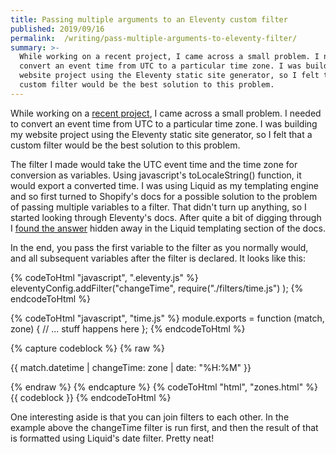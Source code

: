 ```yaml
---
title: Passing multiple arguments to an Eleventy custom filter
published: 2019/09/16
permalink:  /writing/pass-multiple-arguments-to-eleventy-filter/
summary: >-
  While working on a recent project, I came across a small problem. I needed to
  convert an event time from UTC to a particular time zone. I was building my
  website project using the Eleventy static site generator, so I felt that a
  custom filter would be the best solution to this problem.
---
```


While working on a [recent project](https://www.fershad.com/work/rwc-2019-fixtures-kanban/), I came across a small problem. I needed to convert an event time from UTC to a particular time zone. I was building my website project using the Eleventy static site generator, so I felt that a custom filter would be the best solution to this problem.

The filter I made would take the UTC event time and the time zone for conversion as variables. Using javascript's toLocaleString() function, it would export a converted time. I was using Liquid as my templating engine and so first turned to Shopify's docs for a possible solution to the problem of passing multiple variables to a filter. That didn't turn up anything, so I started looking through Eleventy's docs. After quite a bit of digging through I [found the answer](https://www.11ty.io/docs/languages/liquid/#multiple-filter-arguments) hidden away in the Liquid templating section of the docs.

In the end, you pass the first variable to the filter as you normally would, and all subsequent variables after the filter is declared. It looks like this:

<!-- markdownlint-disable -->
{% codeToHtml "javascript", ".eleventy.js" %}
eleventyConfig.addFilter("changeTime", require("./filters/time.js") );
{% endcodeToHtml %}
<!-- markdownlint-enable -->

<!-- markdownlint-disable -->
{% codeToHtml "javascript", "time.js" %}
module.exports = function (match, zone) {
  // ... stuff happens here
};
{% endcodeToHtml %}
<!-- markdownlint-enable -->

<!-- markdownlint-disable -->
{% capture codeblock %}
{% raw %}
<p>{{ match.datetime | changeTime: zone | date: "%H:%M" }}</p>
{% endraw %}
{% endcapture %}
{% codeToHtml "html", "zones.html" %}
{{ codeblock }}
{% endcodeToHtml %}
<!-- markdownlint-enable -->

One interesting aside is that you can join filters to each other. In the example above the changeTime filter is run first, and then the result of that is formatted using Liquid's date filter. Pretty neat!
